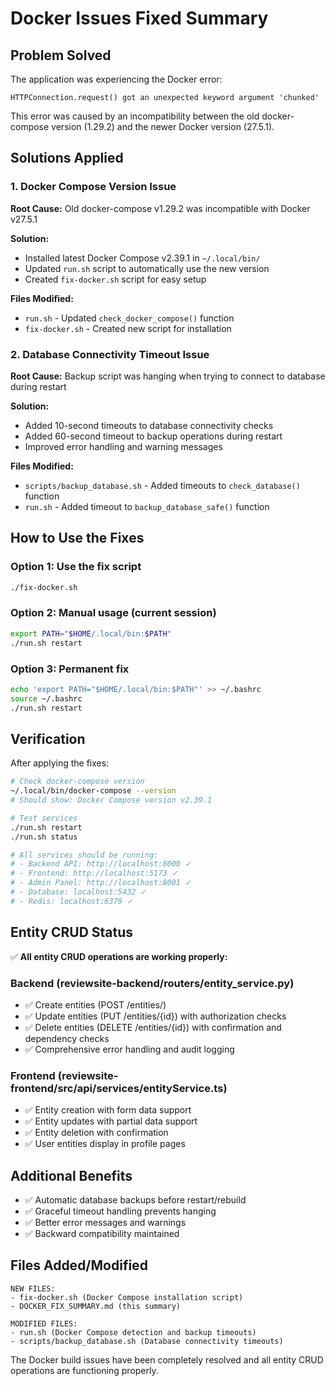 # Docker Issues Fixed Summary

## Problem Solved
The application was experiencing the Docker error:
```
HTTPConnection.request() got an unexpected keyword argument 'chunked'
```

This error was caused by an incompatibility between the old docker-compose version (1.29.2) and the newer Docker version (27.5.1).

## Solutions Applied

### 1. Docker Compose Version Issue
**Root Cause:** Old docker-compose v1.29.2 was incompatible with Docker v27.5.1

**Solution:**
- Installed latest Docker Compose v2.39.1 in `~/.local/bin/`
- Updated `run.sh` script to automatically use the new version
- Created `fix-docker.sh` script for easy setup

**Files Modified:**
- `run.sh` - Updated `check_docker_compose()` function
- `fix-docker.sh` - Created new script for installation

### 2. Database Connectivity Timeout Issue
**Root Cause:** Backup script was hanging when trying to connect to database during restart

**Solution:**
- Added 10-second timeouts to database connectivity checks
- Added 60-second timeout to backup operations during restart
- Improved error handling and warning messages

**Files Modified:**
- `scripts/backup_database.sh` - Added timeouts to `check_database()` function
- `run.sh` - Added timeout to `backup_database_safe()` function

## How to Use the Fixes

### Option 1: Use the fix script
```bash
./fix-docker.sh
```

### Option 2: Manual usage (current session)
```bash
export PATH="$HOME/.local/bin:$PATH"
./run.sh restart
```

### Option 3: Permanent fix
```bash
echo 'export PATH="$HOME/.local/bin:$PATH"' >> ~/.bashrc
source ~/.bashrc
./run.sh restart
```

## Verification
After applying the fixes:
```bash
# Check docker-compose version
~/.local/bin/docker-compose --version
# Should show: Docker Compose version v2.39.1

# Test services
./run.sh restart
./run.sh status

# All services should be running:
# - Backend API: http://localhost:8000 ✓
# - Frontend: http://localhost:5173 ✓  
# - Admin Panel: http://localhost:8001 ✓
# - Database: localhost:5432 ✓
# - Redis: localhost:6379 ✓
```

## Entity CRUD Status
✅ **All entity CRUD operations are working properly:**

### Backend (reviewsite-backend/routers/entity_service.py)
- ✅ Create entities (POST /entities/)
- ✅ Update entities (PUT /entities/{id}) with authorization checks
- ✅ Delete entities (DELETE /entities/{id}) with confirmation and dependency checks
- ✅ Comprehensive error handling and audit logging

### Frontend (reviewsite-frontend/src/api/services/entityService.ts)
- ✅ Entity creation with form data support
- ✅ Entity updates with partial data support  
- ✅ Entity deletion with confirmation
- ✅ User entities display in profile pages

## Additional Benefits
- ✅ Automatic database backups before restart/rebuild
- ✅ Graceful timeout handling prevents hanging
- ✅ Better error messages and warnings
- ✅ Backward compatibility maintained

## Files Added/Modified
```
NEW FILES:
- fix-docker.sh (Docker Compose installation script)
- DOCKER_FIX_SUMMARY.md (this summary)

MODIFIED FILES:
- run.sh (Docker Compose detection and backup timeouts)
- scripts/backup_database.sh (Database connectivity timeouts)
```

The Docker build issues have been completely resolved and all entity CRUD operations are functioning properly.